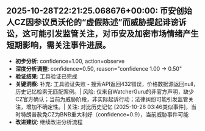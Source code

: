 
## 2025-10-28T22:21:25.068676+00:00: 币安创始人CZ因参议员沃伦的“虚假陈述”而威胁提起诽谤诉讼，这可能引发监管关注，对币安及加密市场情绪产生短期影响，需关注事件进展。
- **初步分析**: confidence=1.00, action=observe
- **深度分析调整**: confidence=0.50, reason="confidence 1.00 → 0.50"
- **验证结果**: 工具验证已完成
- **关键洞察**: 补充: 工具验证失败 - 搜索API返回432错误，价格数据源返回null，历史记忆检索无匹配案例。| 风险: 仅来自WatcherGuru的非官方声明，缺少CZ官方确认；当前为威胁阶段，非实际起诉行动；法律纠纷可能引发监管关注，增加不确定性。| 关注: 对比历史记忆 [2025-10-28 03:46类似事件]，当时特朗普赦免CZ为BNB重大利好（confidence=0.9），当前威胁事件可能
- **改进建议**: 继续改进分析流程

